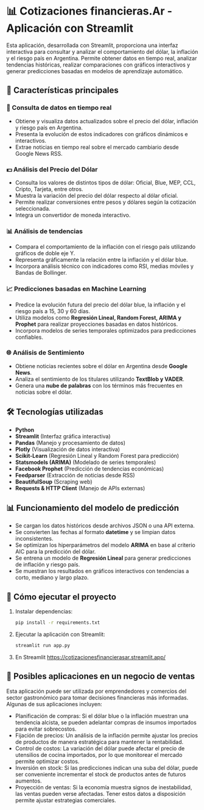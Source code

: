# 📊 Cotizaciones financieras.Ar - Aplicación con Streamlit

Esta aplicación, desarrollada con Streamlit, proporciona una interfaz interactiva para consultar y analizar el comportamiento del dólar, la inflación y el riesgo país en Argentina. Permite obtener datos en tiempo real, analizar tendencias históricas, realizar comparaciones con gráficos interactivos y generar predicciones basadas en modelos de aprendizaje automático.

## 📌 Características principales

### 🔹 Consulta de datos en tiempo real

- Obtiene y visualiza datos actualizados sobre el precio del dólar, inflación y riesgo país en Argentina.
- Presenta la evolución de estos indicadores con gráficos dinámicos e interactivos.
- Extrae noticias en tiempo real sobre el mercado cambiario desde Google News RSS.

### 💵 Análisis del Precio del Dólar

- Consulta los valores de distintos tipos de dólar: Oficial, Blue, MEP, CCL, Cripto, Tarjeta, entre otros.
- Muestra la variación del precio del dólar respecto al dólar oficial.
- Permite realizar conversiones entre pesos y dólares según la cotización seleccionada.
- Integra un convertidor de moneda interactivo.

### 📊 Análisis de tendencias

- Compara el comportamiento de la inflación con el riesgo país utilizando gráficos de doble eje Y.
- Representa gráficamente la relación entre la inflación y el dólar blue.
- Incorpora análisis técnico con indicadores como RSI, medias móviles y Bandas de Bollinger.

### 📈 Predicciones basadas en Machine Learning

- Predice la evolución futura del precio del dólar blue, la inflación y el riesgo país a 15, 30 y 60 días.
- Utiliza modelos como **Regresión Lineal, Random Forest, ARIMA y Prophet** para realizar proyecciones basadas en datos históricos.
- Incorpora modelos de series temporales optimizados para predicciones confiables.

### 🌐 Análisis de Sentimiento

- Obtiene noticias recientes sobre el dólar en Argentina desde **Google News**.
- Analiza el sentimiento de los titulares utilizando **TextBlob y VADER**.
- Genera una **nube de palabras** con los términos más frecuentes en noticias sobre el dólar.

## 🛠️ Tecnologías utilizadas

- **Python**
- **Streamlit** (Interfaz gráfica interactiva)
- **Pandas** (Manejo y procesamiento de datos)
- **Plotly** (Visualización de datos interactiva)
- **Scikit-Learn** (Regresión Lineal y Random Forest para predicción)
- **Statsmodels (ARIMA)** (Modelado de series temporales)
- **Facebook Prophet** (Predicción de tendencias económicas)
- **Feedparser** (Extracción de noticias desde RSS)
- **BeautifulSoup** (Scraping web)
- **Requests & HTTP Client** (Manejo de APIs externas)

## 📊 Funcionamiento del modelo de predicción

- Se cargan los datos históricos desde archivos JSON o una API externa.
- Se convierten las fechas al formato **datetime** y se limpian datos inconsistentes.
- Se optimizan los hiperparámetros del modelo **ARIMA** en base al criterio AIC para la predicción del dólar.
- Se entrena un modelo de **Regresión Lineal** para generar predicciones de inflación y riesgo país.
- Se muestran los resultados en gráficos interactivos con tendencias a corto, mediano y largo plazo.


## 🚀 Cómo ejecutar el proyecto

1. Instalar dependencias:
   ```bash
   pip install -r requirements.txt
   ```
2. Ejecutar la aplicación con Streamlit:
   ```bash
   streamlit run app.py
3. En Streamlit https://cotizacionesfinancierasar.streamlit.app/ 

## 🌟 Posibles aplicaciones en un negocio de ventas 

Esta aplicación puede ser utilizada por emprendedores y comercios del sector gastronómico para tomar decisiones financieras más informadas. Algunas de sus aplicaciones incluyen:

- Planificación de compras: Si el dólar blue o la inflación muestran una tendencia alcista, se pueden adelantar compras de insumos importados para evitar sobrecostos.
- Fijación de precios: Un análisis de la inflación permite ajustar los precios de productos de manera estratégica para mantener la rentabilidad.
- Control de costos: La variación del dólar puede afectar el precio de utensilios de cocina importados, por lo que monitorear el mercado permite optimizar costos.
- Inversión en stock: Si las predicciones indican una suba del dólar, puede ser conveniente incrementar el stock de productos antes de futuros aumentos.
- Proyección de ventas: Si la economía muestra signos de inestabilidad, las ventas pueden verse afectadas. Tener estos datos a disposición permite ajustar estrategias comerciales.
